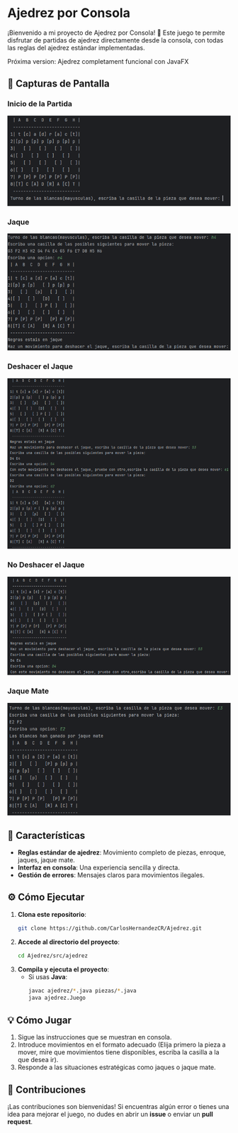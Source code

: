 # Ajedrez por Consola

¡Bienvenido a mi proyecto de Ajedrez por Consola! 🏁 Este juego te permite disfrutar de partidas de ajedrez directamente desde la consola, con todas las reglas del ajedrez estándar implementadas.

Próxima version: Ajedrez completament funcional con JavaFX

## 📸 Capturas de Pantalla

### Inicio de la Partida
![Inicio de la partida](images/inicio.png)

### Jaque
![Jaque](images/jaque.png)

### Deshacer el Jaque
![Deshacer el jaque](images/deshacer_jaque.png)

### No Deshacer el Jaque
![No deshacer el jaque](images/no_deshacer_jaque.png)

### Jaque Mate
![Jaque mate](images/jaque_mate.png)

## 🚀 Características

- **Reglas estándar de ajedrez**: Movimiento completo de piezas, enroque, jaques, jaque mate.
- **Interfaz en consola**: Una experiencia sencilla y directa.
- **Gestión de errores**: Mensajes claros para movimientos ilegales.

## ⚙️ Cómo Ejecutar

1. **Clona este repositorio**:
    ```bash
    git clone https://github.com/CarlosHernandezCR/Ajedrez.git
    ```
2. **Accede al directorio del proyecto**:
    ```bash
    cd Ajedrez/src/ajedrez
    ```
3. **Compila y ejecuta el proyecto**:
    - Si usas **Java**:
      ```bash
      javac ajedrez/*.java piezas/*.java
      java ajedrez.Juego
      ```

## 💡 Cómo Jugar

1. Sigue las instrucciones que se muestran en consola.
2. Introduce movimientos en el formato adecuado (Elija primero la pieza a mover, mire que movimientos tiene disponibles, escriba la casilla a la que desea ir).
3. Responde a las situaciones estratégicas como jaques o jaque mate.

## 🤝 Contribuciones

¡Las contribuciones son bienvenidas! Si encuentras algún error o tienes una idea para mejorar el juego, no dudes en abrir un **issue** o enviar un **pull request**.
